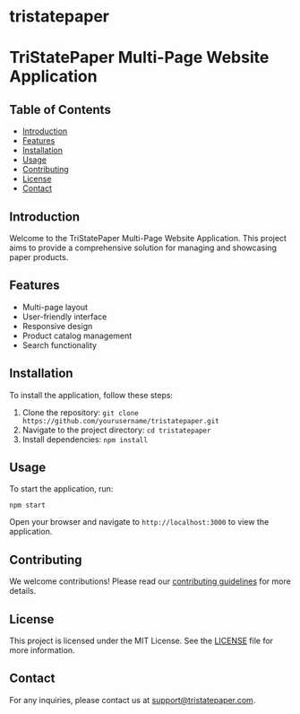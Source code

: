 # tristatepaper
# TriStatePaper Multi-Page Website Application

## Table of Contents
- [Introduction](#introduction)
- [Features](#features)
- [Installation](#installation)
- [Usage](#usage)
- [Contributing](#contributing)
- [License](#license)
- [Contact](#contact)

## Introduction
Welcome to the TriStatePaper Multi-Page Website Application. This project aims to provide a comprehensive solution for managing and showcasing paper products.

## Features
- Multi-page layout
- User-friendly interface
- Responsive design
- Product catalog management
- Search functionality

## Installation
To install the application, follow these steps:
1. Clone the repository: `git clone https://github.com/yourusername/tristatepaper.git`
2. Navigate to the project directory: `cd tristatepaper`
3. Install dependencies: `npm install`

## Usage
To start the application, run:
```
npm start
```
Open your browser and navigate to `http://localhost:3000` to view the application.

## Contributing
We welcome contributions! Please read our [contributing guidelines](CONTRIBUTING.md) for more details.

## License
This project is licensed under the MIT License. See the [LICENSE](LICENSE) file for more information.

## Contact
For any inquiries, please contact us at [support@tristatepaper.com](mailto:support@tristatepaper.com).
